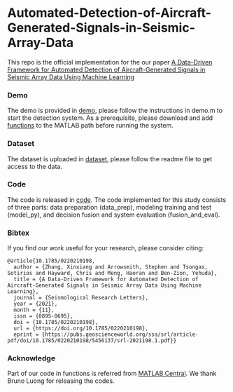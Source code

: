 # Automated-Detection-of-Aircraft-Generated-Signals-in-Seismic-Array-Data

This repo is the official implementation for the our paper [A Data-Driven Framework for Automated Detection of Aircraft-Generated Signals in Seismic Array Data Using Machine Learning](https://pubs.geoscienceworld.org/ssa/srl/article-abstract/doi/10.1785/0220210198/609341/A-Data-Driven-Framework-for-Automated-Detection-of)

### Demo
The demo is provided in [demo](https://github.com/JustMeZXX/Automated-Detection-of-Aircraft-Generated-Signals-in-Seismic-Array-Data/tree/main/demo), please follow the instructions in demo.m to start the detection system. As a prerequisite, please download and add [functions](https://github.com/JustMeZXX/Automated-Detection-of-Aircraft-Generated-Signals-in-Seismic-Array-Data/tree/main/code/functions) to the MATLAB path before running the system. 

### Dataset
The dataset is uploaded in [dataset](https://github.com/JustMeZXX/Automated-Detection-of-Aircraft-Generated-Signals-in-Seismic-Array-Data/tree/main/data), please follow the readme file to get access to the data.

### Code
The code is released in [code](https://github.com/JustMeZXX/Automated-Detection-of-Aircraft-Generated-Signals-in-Seismic-Array-Data/tree/main/code). The code implemented for this study consists of three parts: data preparation (data_prep), modeling training and test (model_py), and decision fusion and system evaluation (fusion_and_eval). 

### Bibtex
If you find our work useful for your research, please consider citing:

    @article{10.1785/0220210198,
      author = {Zhang, Xinxiang and Arrowsmith, Stephen and Tsongas, Sotirios and Hayward, Chris and Meng, Haoran and Ben‐Zion, Yehuda},
      title = {A Data‐Driven Framework for Automated Detection of Aircraft‐Generated Signals in Seismic Array Data Using Machine Learning},
      journal = {Seismological Research Letters},
      year = {2021},
      month = {11},
      issn = {0895-0695},
      doi = {10.1785/0220210198},
      url = {https://doi.org/10.1785/0220210198},
      eprint = {https://pubs.geoscienceworld.org/ssa/srl/article-pdf/doi/10.1785/0220210198/5456137/srl-2021198.1.pdf}}
      
### Acknowledge
Part of our code in functions is referred from [MATLAB Central](https://www.mathworks.com/matlabcentral/fileexchange/24254-interval-merging). We thank Bruno Luong for releasing the codes.
